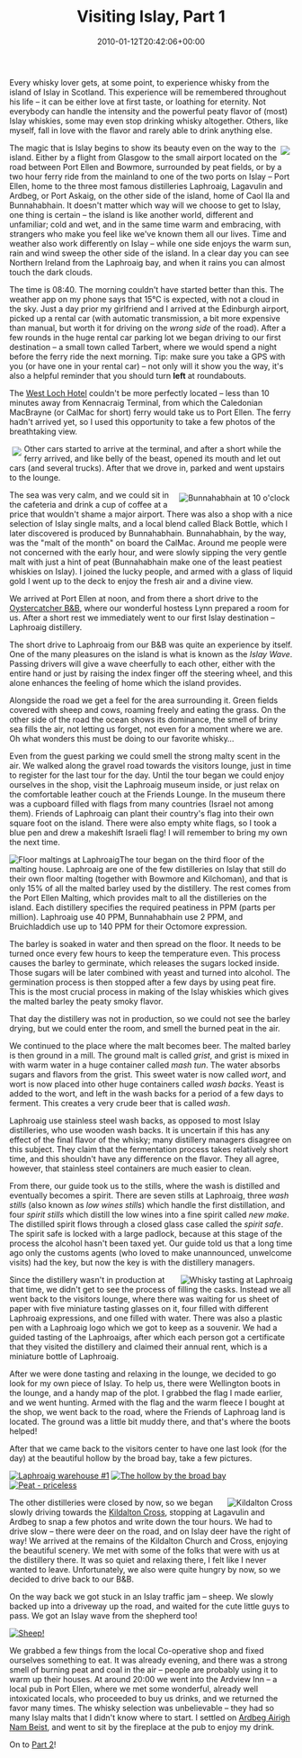﻿---
title: Visiting Islay, Part 1
date: 2010-01-12T20:42:06+00:00
---
Every whisky lover gets, at some point, to experience whisky from the island of Islay in Scotland. This experience will be remembered throughout his life &#8211; it can be either love at first taste, or loathing for eternity. Not everybody can handle the intensity and the powerful peaty flavor of (most) Islay whiskies, some may even stop drinking whisky altogether. Others, like myself, fall in love with the flavor and rarely able to drink anything else.

<!-- more -->

[<img style="float: right; margin: 5px" src="http://i2.wp.com/hmemcpy.com/wp-content/uploads/2010/09/Scotland18102009144405_thumb.jpg?resize=200%2C260" />](http://i2.wp.com/hmemcpy.com/wp-content/uploads/2010/09/Scotland18102009144405.jpg)The magic that is Islay begins to show its beauty even on the way to the island. Either by a flight from Glasgow to the small airport located on the road between Port Ellen and Bowmore, surrounded by peat fields, or by a two hour ferry ride from the mainland to one of the two ports on Islay &#8211; Port Ellen, home to the three most famous distilleries Laphroaig, Lagavulin and Ardbeg, or Port Askaig, on the other side of the island, home of Caol Ila and Bunnahabhain. It doesn't matter which way will we choose to get to Islay, one thing is certain &#8211; the island is like another world, different and unfamiliar; cold and wet, and in the same time warm and embracing, with strangers who make you feel like we've known them all our lives. Time and weather also work differently on Islay &#8211; while one side enjoys the warm sun, rain and wind sweep the other side of the island. In a clear day you can see Northern Ireland from the Laphroaig bay, and when it rains you can almost touch the dark clouds.

The time is 08:40. The morning couldn't have started better than this. The weather app on my phone says that 15°C is expected, with not a cloud in the sky. Just a day prior my girlfriend and I arrived at the Edinburgh airport, picked up a rental car (with automatic transmission, a bit more expensive than manual, but worth it for driving on the *wrong side* of the road). After a few rounds in the huge rental car parking lot we began driving to our first destination &#8211; a small town called Tarbert, where we would spend a night before the ferry ride the next morning. Tip: make sure you take a GPS with you (or have one in your rental car) &#8211; not only will it show you the way, it's also a helpful reminder that you should turn **left** at roundabouts.

The [West Loch Hotel](http://www.westlochhotel.co.uk/) couldn't be more perfectly located &#8211; less than 10 minutes away from Kennacraig Terminal, from which the Caledonian MacBrayne (or CalMac for short) ferry would take us to Port Ellen. The ferry hadn't arrived yet, so I used this opportunity to take a few photos of the breathtaking view.

[<img style="float: left; padding: 5px" src="http://i0.wp.com/hmemcpy.com/wp-content/uploads/2010/09/Scotland161020091057481_thumb.jpg?resize=660%2C157" />](http://picasaweb.google.com/lh/photo/vDOdqbIXyhWjx4l7Jc5OzQcJZo983oOPhAEQb8HLbX4?feat=directlink)

Other cars started to arrive at the terminal, and after a short while the ferry arrived, and like belly of the beast, opened its mouth and let out cars (and several trucks). After that we drove in, parked and went upstairs to the lounge.

[<img style="float: right; padding: 5px" title="Bunnahabhain at 10 o'clock" src="http://i2.wp.com/hmemcpy.com/wp-content/uploads/2010/09/2010120443_2_thumb.jpg?resize=200%2C260" alt="Bunnahabhain at 10 o'clock" align="right" border="0" data-recalc-dims="1" />](http://i0.wp.com/hmemcpy.com/wp-content/uploads/2010/09/2010120443_2.jpg) The sea was very calm, and we could sit in the cafeteria and drink a cup of coffee at a price that wouldn't shame a major airport. There was also a shop with a nice selection of Islay single malts, and a local blend called Black Bottle, which I later discovered is produced by Bunnahabhain. Bunnahabhain, by the way, was the "malt of the month" on board the CalMac. Around me people were not concerned with the early hour, and were slowly sipping the very gentle malt with just a hint of peat (Bunnahabhain make one of the least peatiest whiskies on Islay). I joined the lucky people, and armed with a glass of liquid gold I went up to the deck to enjoy the fresh air and a divine view.

We arrived at Port Ellen at noon, and from there a short drive to the [Oystercatcher B&B](http://www.islay-bedandbreakfast.com/), where our wonderful hostess Lynn prepared a room for us. After a short rest we immediately went to our first Islay destination &#8211; Laphroaig distillery.

The short drive to Laphroaig from our B&B was quite an experience by itself. One of the many pleasures on the island is what is known as the *Islay Wave*. Passing drivers will give a wave cheerfully to each other, either with the entire hand or just by raising the index finger off the steering wheel, and this alone enhances the feeling of home which the island provides.
  
Alongside the road we get a feel for the area surrounding it. Green fields covered with sheep and cows, roaming freely and eating the grass. On the other side of the road the ocean shows its dominance, the smell of briny sea fills the air, not letting us forget, not even for a moment where we are. Oh what wonders this must be doing to our favorite whisky&#8230;

Even from the guest parking we could smell the strong malty scent in the air. We walked along the gravel road towards the visitors lounge, just in time to register for the last tour for the day. Until the tour began we could enjoy ourselves in the shop, visit the Laphroaig museum inside, or just relax on the comfortable leather couch at the Friends Lounge. In the museum there was a cupboard filled with flags from many countries (Israel not among them). Friends of Laphroaig can plant their country's flag into their own square foot on the island. There were also empty white flags, so I took a blue pen and drew a makeshift Israeli flag! I will remember to bring my own the next time.

[<img style="display: inline; margin-left: 0px; margin-right: 0px; border: 0px;" title="Floor maltings at Laphroaig" src="http://i1.wp.com/hmemcpy.com/wp-content/uploads/2010/09/Scotland16102009161726_thumb2.jpg?resize=200%2C260" alt="Floor maltings at Laphroaig" align="left" border="0" data-recalc-dims="1" />](http://i2.wp.com/hmemcpy.com/wp-content/uploads/2010/09/Scotland161020091617262.jpg)The tour began on the third floor of the malting house. Laphroaig are one of the few distilleries on Islay that still do their own floor malting (together with Bowmore and Kilchoman), and that is only 15% of all the malted barley used by the distillery. The rest comes from the Port Ellen Malting, which provides malt to all the distilleries on the island. Each distillery specifies the required peatiness in PPM (parts per million). Laphroaig use 40 PPM, Bunnahabhain use 2 PPM, and Bruichladdich use up to 140 PPM for their Octomore expression.

The barley is soaked in water and then spread on the floor. It needs to be turned once every few hours to keep the temperature even. This process causes the barley to germinate, which releases the sugars locked inside. Those sugars will be later combined with yeast and turned into alcohol. The germination process is then stopped after a few days by using peat fire. This is the most crucial process in making of the Islay whiskies which gives the malted barley the peaty smoky flavor.

That day the distillery was not in production, so we could not see the barley drying, but we could enter the room, and smell the burned peat in the air.

We continued to the place where the malt becomes beer. The malted barley is then ground in a mill. The ground malt is called *grist*, and grist is mixed in with warm water in a huge container called *mash tun*. The water absorbs sugars and flavors from the grist. This sweet water is now called *wort*, and wort is now placed into other huge containers called *wash backs*. Yeast is added to the wort, and left in the wash backs for a period of a few days to ferment. This creates a very crude beer that is called *wash*.

Laphroaig use stainless steel wash backs, as opposed to most Islay distilleries, who use wooden wash backs. It is uncertain if this has any effect of the final flavor of the whisky; many distillery managers disagree on this subject. They claim that the fermentation process takes relatively short time, and this shouldn't have any difference on the flavor. They all agree, however, that stainless steel containers are much easier to clean.

From there, our guide took us to the stills, where the wash is distilled and eventually becomes a spirit. There are seven stills at Laphroaig, three *wash stills* (also known as *low wines stills*) which handle the first distillation, and four *spirit stills* which distill the low wines into a fine spirit called *new make*. The distilled spirit flows through a closed glass case called the *spirit safe*. The spirit safe is locked with a large padlock, because at this stage of the process the alcohol hasn't been taxed yet. Our guide told us that a long time ago only the customs agents (who loved to make unannounced, unwelcome visits) had the key, but now the key is with the distillery managers.

[<img style="display: inline; margin-left: 0px; margin-right: 0px; border-width: 0px;" title="Whisky tasting at Laphroaig" src="http://i1.wp.com/hmemcpy.com/wp-content/uploads/2010/09/2010173023_2_thumb.jpg?resize=260%2C200" alt="Whisky tasting at Laphroaig" align="right" border="0" data-recalc-dims="1" />](http://i2.wp.com/hmemcpy.com/wp-content/uploads/2010/09/2010173023_2.jpg) Since the distillery wasn't in production at that time, we didn't get to see the process of filling the casks. Instead we all went back to the visitors lounge, where there was waiting for us sheet of paper with five miniature tasting glasses on it, four filled with different Laphroaig expressions, and one filled with water. There was also a plastic pen with a Laphroaig logo which we got to keep as a souvenir. We had a guided tasting of the Laphroaigs, after which each person got a certificate that they visited the distillery and claimed their annual rent, which is a miniature bottle of Laphroaig.

After we were done tasting and relaxing in the lounge, we decided to go look for my own piece of Islay. To help us, there were Wellington boots in the lounge, and a handy map of the plot. I grabbed the flag I made earlier, and we went hunting. Armed with the flag and the warm fleece I bought at the shop, we went back to the road, where the Friends of Laphroag land is located. The ground was a little bit muddy there, and that's where the boots helped!

After that we came back to the visitors center to have one last look (for the day) at the beautiful hollow by the broad bay, take a few pictures.

[<img style="display: inline; border-width: 0px;" title="Laphroaig warehouse #1" src="http://i0.wp.com/hmemcpy.com/wp-content/uploads/2010/09/Scotland16102009164040_thumb.jpg?resize=260%2C155" alt="Laphroaig warehouse #1" border="0" data-recalc-dims="1" />](http://i0.wp.com/hmemcpy.com/wp-content/uploads/2010/09/Scotland16102009164040.jpg) [<img style="display: inline; border-width: 0px;" title="The hollow by the broad bay" src="http://i0.wp.com/hmemcpy.com/wp-content/uploads/2010/09/Scotland16102009151224_thumb.jpg?resize=260%2C155" alt="The hollow by the broad bay" border="0" data-recalc-dims="1" />](http://i1.wp.com/hmemcpy.com/wp-content/uploads/2010/09/Scotland16102009151224.jpg) [<img style="display: inline; border-width: 0px;" title="Peat - priceless" src="http://i0.wp.com/hmemcpy.com/wp-content/uploads/2010/09/Scotland18102009180243_thumb.jpg?resize=260%2C155" alt="Peat - priceless" border="0" data-recalc-dims="1" />](http://i2.wp.com/hmemcpy.com/wp-content/uploads/2010/09/Scotland18102009180243.jpg)

[<img style="display: inline; margin-left: 0px; margin-right: 0px; border-width: 0px;" title="Kildalton Cross" src="http://i0.wp.com/hmemcpy.com/wp-content/uploads/2010/09/Scotland16102009192439_thumb.jpg?resize=200%2C260" alt="Kildalton Cross" align="right" border="0" data-recalc-dims="1" />](http://i0.wp.com/hmemcpy.com/wp-content/uploads/2010/09/Scotland16102009192439.jpg)

The other distilleries were closed by now, so we began slowly driving towards the [Kildalton Cross](http://www.islayinfo.com/islay_kildalton_cross.html), stopping at Lagavulin and Ardbeg to snap a few photos and write down the tour hours. We had to drive slow &#8211; there were deer on the road, and on Islay deer have the right of way! We arrived at the remains of the Kildalton Church and Cross, enjoying the beautiful scenery. We met with some of the folks that were with us at the distillery there. It was so quiet and relaxing there, I felt like I never wanted to leave. Unfortunately, we also were quite hungry by now, so we decided to drive back to our B&B.

On the way back we got stuck in an Islay traffic jam &#8211; sheep. We slowly backed up into a driveway up the road, and waited for the cute little guys to pass. We got an Islay wave from the shepherd too!

[<img style="display: inline; border-width: 0px;" title="Sheep!" src="http://i1.wp.com/hmemcpy.com/wp-content/uploads/2010/09/Scotland17102009125905_thumb.jpg?resize=260%2C155" alt="Sheep!" border="0" data-recalc-dims="1" />](http://i2.wp.com/hmemcpy.com/wp-content/uploads/2010/09/Scotland17102009125905.jpg)

We grabbed a few things from the local Co-operative shop and fixed ourselves something to eat. It was already evening, and there was a strong smell of burning peat and coal in the air &#8211; people are probably using it to warm up their houses. At around 20:00 we went into the Ardview Inn &#8211; a local pub in Port Ellen, where we met some wonderful, already well intoxicated locals, who proceeded to buy us drinks, and we returned the favor many times. The whisky selection was unbelievable &#8211; they had so many Islay malts that I didn't know where to start. I settled on [Ardbeg Airigh Nam Beist](http://whisky.foodnwine.co.il/tag/airigh-nam-beist/), and went to sit by the fireplace at the pub to enjoy my drink.

On to [Part 2](/2010/01/visiting-islay-part-2/ "Visiting Islay, Part 2")!
